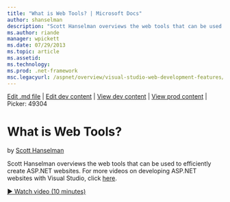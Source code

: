 ```yaml
---
title: "What is Web Tools? | Microsoft Docs"
author: shanselman
description: "Scott Hanselman overviews the web tools that can be used to efficiently create ASP.NET websites. For more videos on developing ASP.NET websites with Visual S..."
ms.author: riande
manager: wpickett
ms.date: 07/29/2013
ms.topic: article
ms.assetid: 
ms.technology: 
ms.prod: .net-framework
msc.legacyurl: /aspnet/overview/visual-studio-web-development-features/what-is-web-tools
---
```

[Edit .md file](C:\Projects\msc\dev\Msc.Www\Web.ASP\App_Data\github\aspnet\overview\visual-studio-web-development-features\what-is-web-tools.md) | [Edit dev content](http://www.aspdev.net/umbraco#/content/content/edit/49310) | [View dev content](http://docs.aspdev.net/tutorials/aspnet/overview/visual-studio-web-development-features/what-is-web-tools.html) | [View prod content](http://www.asp.net/aspnet/overview/visual-studio-web-development-features/what-is-web-tools) | Picker: 49304

What is Web Tools?
====================
by [Scott Hanselman](https://github.com/shanselman)

Scott Hanselman overviews the web tools that can be used to efficiently create ASP.NET websites. For more videos on developing ASP.NET websites with Visual Studio, click [here](../../../visual-studio/overview/2013/index.md).

[&#9654; Watch video (10 minutes)](https://channel9.msdn.com/Blogs/ASP-NET-Site-Videos/what-is-web-tools)